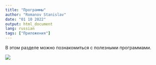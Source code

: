```yaml
---
title: "Программы"
author: "Romanov Stanislav"
date: "01 10 2022"
output: html_document
lang: russian
tags: ["Приложения"]
---
```


В этом разделе можно познакомиться с полезными программами.

![](/Programs/_index.files/image.jpg?width=40pc)
